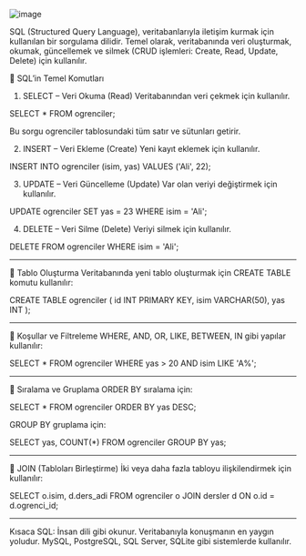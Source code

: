 ![image](https://github.com/user-attachments/assets/9aa2754e-4308-4dfa-92ad-62661d2e6862)

SQL (Structured Query Language), veritabanlarıyla iletişim kurmak için kullanılan bir sorgulama dilidir. Temel olarak, veritabanında veri oluşturmak, okumak, güncellemek ve silmek (CRUD işlemleri: Create, Read, Update, Delete) için kullanılır.

🔹 SQL’in Temel Komutları

1. SELECT – Veri Okuma (Read)
Veritabanından veri çekmek için kullanılır.

SELECT * FROM ogrenciler;

Bu sorgu ogrenciler tablosundaki tüm satır ve sütunları getirir.

2. INSERT – Veri Ekleme (Create)
Yeni kayıt eklemek için kullanılır.

INSERT INTO ogrenciler (isim, yas) VALUES ('Ali', 22);

3. UPDATE – Veri Güncelleme (Update)
Var olan veriyi değiştirmek için kullanılır.

UPDATE ogrenciler SET yas = 23 WHERE isim = 'Ali';

4. DELETE – Veri Silme (Delete)
Veriyi silmek için kullanılır.

DELETE FROM ogrenciler WHERE isim = 'Ali';

------------------------------------------------------------------

🔹 Tablo Oluşturma
Veritabanında yeni tablo oluşturmak için CREATE TABLE komutu kullanılır:

CREATE TABLE ogrenciler (
    id INT PRIMARY KEY,
    isim VARCHAR(50),
    yas INT
);

-------------------------------------------------------------------

🔹 Koşullar ve Filtreleme
WHERE, AND, OR, LIKE, BETWEEN, IN gibi yapılar kullanılır:

SELECT * FROM ogrenciler WHERE yas > 20 AND isim LIKE 'A%';

-------------------------------------------------------------------

🔹 Sıralama ve Gruplama
ORDER BY sıralama için:

SELECT * FROM ogrenciler ORDER BY yas DESC;

GROUP BY gruplama için:

SELECT yas, COUNT(*) FROM ogrenciler GROUP BY yas;

------------------------------------------------------------------

🔹 JOIN (Tabloları Birleştirme)
İki veya daha fazla tabloyu ilişkilendirmek için kullanılır:

SELECT o.isim, d.ders_adi 
FROM ogrenciler o
JOIN dersler d ON o.id = d.ogrenci_id;

-------------------------------------------------------------------

Kısaca SQL:
İnsan dili gibi okunur.
Veritabanıyla konuşmanın en yaygın yoludur.
MySQL, PostgreSQL, SQL Server, SQLite gibi sistemlerde kullanılır.

